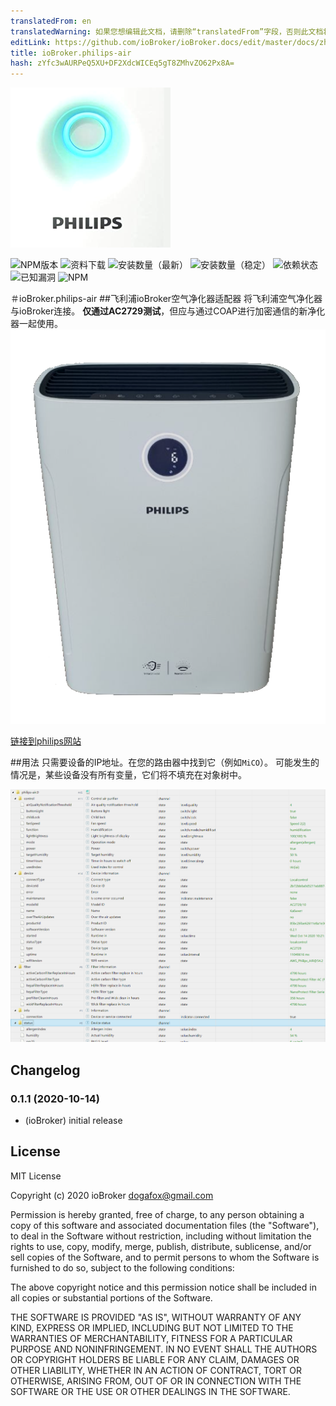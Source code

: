 ```yaml
---
translatedFrom: en
translatedWarning: 如果您想编辑此文档，请删除“translatedFrom”字段，否则此文档将再次自动翻译
editLink: https://github.com/ioBroker/ioBroker.docs/edit/master/docs/zh-cn/adapterref/iobroker.philips-air/README.md
title: ioBroker.philips-air
hash: zYfc3wAURPeQ5XU+DF2XdcWICEq5gT8ZMhvZO62Px8A=
---
```

![商标](../../../en/adapterref/iobroker.philips-air/admin/philips-air.png)

![NPM版本](http://img.shields.io/npm/v/iobroker.philips-air.svg)
![资料下载](https://img.shields.io/npm/dm/iobroker.philips-air.svg)
![安装数量（最新）](http://iobroker.live/badges/philips-air-installed.svg)
![安装数量（稳定）](http://iobroker.live/badges/philips-air-stable.svg)
![依赖状态](https://img.shields.io/david/iobroker-community-adapters/iobroker.philips-air.svg)
![已知漏洞](https://snyk.io/test/github/iobroker-community-adapters/ioBroker.philips-air/badge.svg)
![NPM](https://nodei.co/npm/iobroker.philips-air.png?downloads=true)

＃ioBroker.philips-air
##飞利浦ioBroker空气净化器适配器
将飞利浦空气净化器与ioBroker连接。
**仅通过AC2729测试**，但应与通过COAP进行加密通信的新净化器一起使用。
![AC2729](../../../en/adapterref/iobroker.philips-air/img/device.png)

[链接到philips网站](https://www.philips.de/c-m-ho/luftreiniger-und-luftbefeuchter/kombi)

##用法
只需要设备的IP地址。在您的路由器中找到它（例如`MiCO`）。
可能发生的情况是，某些设备没有所有变量，它们将不填充在对象树中。

![对象](../../../en/adapterref/iobroker.philips-air/img/objects.png)

## Changelog

### 0.1.1 (2020-10-14)
* (ioBroker) initial release

## License
MIT License

Copyright (c) 2020 ioBroker <dogafox@gmail.com>

Permission is hereby granted, free of charge, to any person obtaining a copy
of this software and associated documentation files (the "Software"), to deal
in the Software without restriction, including without limitation the rights
to use, copy, modify, merge, publish, distribute, sublicense, and/or sell
copies of the Software, and to permit persons to whom the Software is
furnished to do so, subject to the following conditions:

The above copyright notice and this permission notice shall be included in all
copies or substantial portions of the Software.

THE SOFTWARE IS PROVIDED "AS IS", WITHOUT WARRANTY OF ANY KIND, EXPRESS OR
IMPLIED, INCLUDING BUT NOT LIMITED TO THE WARRANTIES OF MERCHANTABILITY,
FITNESS FOR A PARTICULAR PURPOSE AND NONINFRINGEMENT. IN NO EVENT SHALL THE
AUTHORS OR COPYRIGHT HOLDERS BE LIABLE FOR ANY CLAIM, DAMAGES OR OTHER
LIABILITY, WHETHER IN AN ACTION OF CONTRACT, TORT OR OTHERWISE, ARISING FROM,
OUT OF OR IN CONNECTION WITH THE SOFTWARE OR THE USE OR OTHER DEALINGS IN THE
SOFTWARE.